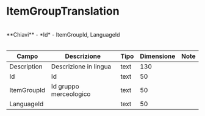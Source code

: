 # ItemGroupTranslation

<br>
**Chiavi**
- *Id*
- ItemGroupId, LanguageId
<br><br>

| Campo | Descrizione | Tipo | Dimensione | Note |
| --- | --- | --- | --- | --- |
| Description | Descrizione in lingua  | text | 130 |  |
| Id | Id | text | 50 |  |
| ItemGroupId | Id gruppo merceologico | text | 50 |  |
| LanguageId |  | text | 50 |  |

